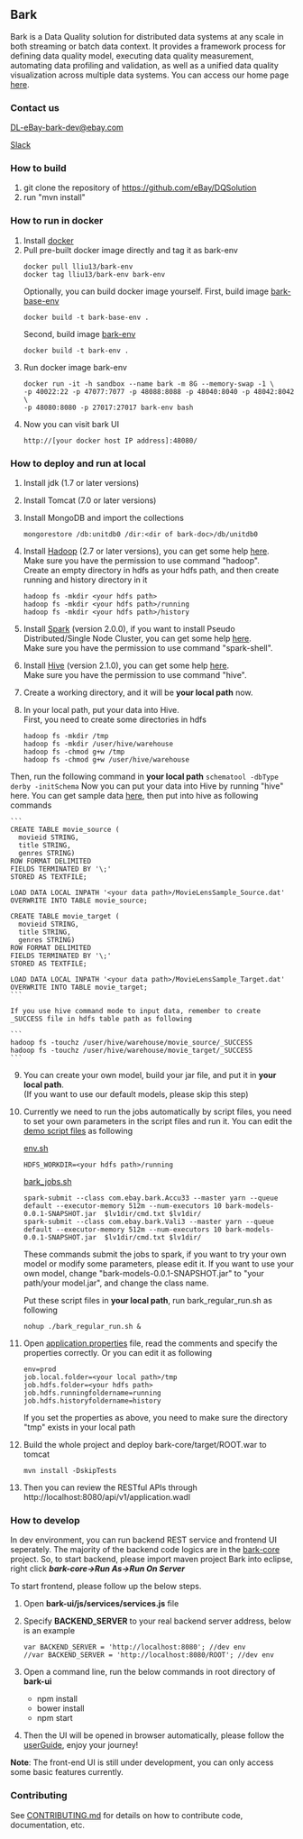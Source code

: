 ## Bark

Bark is a Data Quality solution for distributed data systems at any scale in both streaming or batch data context. It provides a framework process for defining data quality model, executing data quality measurement, automating data profiling and validation, as well as a unified data quality visualization across multiple data systems. You can access our home page [here](https://ebay.github.io/DQSolution/).


### Contact us
[DL-eBay-bark-dev@ebay.com](mailto://DL-eBay-bark-dev@ebay.com)

[Slack](https://ebay-eng.slack.com/messages/ebaysf-bark/)



### How to build
1. git clone the repository of https://github.com/eBay/DQSolution
2. run "mvn install"

### How to run in docker
1. Install [docker](https://www.docker.com)
2. Pull pre-built docker image directly and tag it as bark-env
    ```
    docker pull lliu13/bark-env
    docker tag lliu13/bark-env bark-env
    ```
    Optionally, you can build docker image yourself.
    First, build image [bark-base-env](https://github.com/eBay/DQSolution/docker/bark-base)
    ```
    docker build -t bark-base-env .
    ```
    Second, build image [bark-env](https://github.com/eBay/DQSolution/docker/bark)
    ```
    docker build -t bark-env .
    ```
3. Run docker image bark-env
    ```
    docker run -it -h sandbox --name bark -m 8G --memory-swap -1 \
    -p 40022:22 -p 47077:7077 -p 48088:8088 -p 48040:8040 -p 48042:8042 \
    -p 48080:8080 -p 27017:27017 bark-env bash
    ```
4. Now you can visit bark UI
    ```
    http://[your docker host IP address]:48080/
    ```

### How to deploy and run at local
1. Install jdk (1.7 or later versions)
2. Install Tomcat (7.0 or later versions)
3. Install MongoDB and import the collections
	```
	mongorestore /db:unitdb0 /dir:<dir of bark-doc>/db/unitdb0
	```

4. Install [Hadoop](http://mirror.stjschools.org/public/apache/hadoop/common/hadoop-2.7.2/hadoop-2.7.2.tar.gz) (2.7 or later versions), you can get some help [here](https://hadoop.apache.org/docs/r2.7.2/hadoop-project-dist/hadoop-common/SingleCluster.html).  
Make sure you have the permission to use command "hadoop".   
Create an empty directory in hdfs as your hdfs path, and then create running and history directory in it
    ```
    hadoop fs -mkdir <your hdfs path>
    hadoop fs -mkdir <your hdfs path>/running
    hadoop fs -mkdir <your hdfs path>/history
    ```
5. Install [Spark](http://www.webhostingjams.com/mirror/apache/spark/spark-2.0.0/spark-2.0.0-bin-hadoop2.7.tgz) (version 2.0.0), if you want to install Pseudo Distributed/Single Node Cluster, you can get some help [here](http://why-not-learn-something.blogspot.com/2015/06/spark-installation-pseudo.html).  
Make sure you have the permission to use command "spark-shell".
6. Install [Hive](http://mirrors.koehn.com/apache/hive/hive-2.1.0/apache-hive-2.1.0-bin.tar.gz) (version 2.1.0), you can get some help [here](https://cwiki.apache.org/confluence/display/Hive/GettingStarted#GettingStarted-RunningHive).  
Make sure you have the permission to use command "hive".
7. Create a working directory, and it will be **your local path** now.
8. In your local path, put your data into Hive.  
First, you need to create some directories in hdfs
    ```
    hadoop fs -mkdir /tmp
    hadoop fs -mkdir /user/hive/warehouse
    hadoop fs -chmod g+w /tmp
    hadoop fs -chmod g+w /user/hive/warehouse
    ```
Then, run the following command in **your local path**
    ```
    schematool -dbType derby -initSchema
    ```
Now you can put your data into Hive by running "hive" here. You can get sample data [here](https://github.com/eBay/DQSolution/tree/master/bark-doc/hive), then put into hive as following commands

    ```
    CREATE TABLE movie_source (
      movieid STRING,
      title STRING,
      genres STRING)
    ROW FORMAT DELIMITED
    FIELDS TERMINATED BY '\;'
    STORED AS TEXTFILE;

    LOAD DATA LOCAL INPATH '<your data path>/MovieLensSample_Source.dat' OVERWRITE INTO TABLE movie_source;

    CREATE TABLE movie_target (
      movieid STRING,
      title STRING,
      genres STRING)
    ROW FORMAT DELIMITED
    FIELDS TERMINATED BY '\;'
    STORED AS TEXTFILE;

    LOAD DATA LOCAL INPATH '<your data path>/MovieLensSample_Target.dat' OVERWRITE INTO TABLE movie_target;
    ```
    
    If you use hive command mode to input data, remember to create _SUCCESS file in hdfs table path as following
    
    ```
    hadoop fs -touchz /user/hive/warehouse/movie_source/_SUCCESS
    hadoop fs -touchz /user/hive/warehouse/movie_target/_SUCCESS
    ```
9. You can create your own model, build your jar file, and put it in **your local path**.  
(If you want to use our default models, please skip this step)
10. Currently we need to run the jobs automatically by script files, you need to set your own parameters in the script files and run it. You can edit the [demo script files](https://github.com/eBay/DQSolution/tree/master/bark-doc/hive/script/) as following

    [env.sh](https://github.com/eBay/DQSolution/tree/master/bark-doc/hive/script/env.sh)
    ```
    HDFS_WORKDIR=<your hdfs path>/running
    ```

    [bark_jobs.sh](https://github.com/eBay/DQSolution/tree/master/bark-doc/hive/script/bark_jobs.sh)
    ```
    spark-submit --class com.ebay.bark.Accu33 --master yarn --queue default --executor-memory 512m --num-executors 10 bark-models-0.0.1-SNAPSHOT.jar  $lv1dir/cmd.txt $lv1dir/
    spark-submit --class com.ebay.bark.Vali3 --master yarn --queue default --executor-memory 512m --num-executors 10 bark-models-0.0.1-SNAPSHOT.jar  $lv1dir/cmd.txt $lv1dir/
    ```

    These commands submit the jobs to spark, if you want to try your own model or modify some parameters, please edit it. 
    If you want to use your own model, change "bark-models-0.0.1-SNAPSHOT.jar" to "your path/your model.jar", and change the class name.  
    
    Put these script files in **your local path**, run bark_regular_run.sh as following
    ```
    nohup ./bark_regular_run.sh &
    ```

11. Open [application.properties](https://github.com/eBay/DQSolution/tree/master/bark-core/src/main/resources/application.properties) file, read the comments and specify the properties correctly. Or you can edit it as following
    ```
    env=prod
    job.local.folder=<your local path>/tmp
    job.hdfs.folder=<your hdfs path>
    job.hdfs.runningfoldername=running
    job.hdfs.historyfoldername=history
    ```
    If you set the properties as above, you need to make sure the directory "tmp" exists in your local path
12. Build the whole project and deploy bark-core/target/ROOT.war to tomcat
    ```
    mvn install -DskipTests
    ```
13. Then you can review the RESTful APIs through http://localhost:8080/api/v1/application.wadl

### How to develop
In dev environment, you can run backend REST service and frontend UI seperately. The majority of the backend code logics are in the [bark-core](https://github.com/eBay/DQSolution/tree/master/bark-core) project. So, to start backend, please import maven project Bark into eclipse, right click ***bark-core->Run As->Run On Server***

To start frontend, please follow up the below steps.

1. Open **bark-ui/js/services/services.js** file

2. Specify **BACKEND_SERVER** to your real backend server address, below is an example

    ```
    var BACKEND_SERVER = 'http://localhost:8080'; //dev env
    //var BACKEND_SERVER = 'http://localhost:8080/ROOT'; //dev env
    ```

3. Open a command line, run the below commands in root directory of **bark-ui**

   - npm install
   - bower install
   - npm start

4. Then the UI will be opened in browser automatically, please follow the [userGuide](https://github.com/eBay/DQSolution/tree/master/bark-doc/userguide.md), enjoy your journey!

**Note**: The front-end UI is still under development, you can only access some basic features currently.


### Contributing

See [CONTRIBUTING.md](CONTRIBUTING.md) for details on how to contribute code, documentation, etc.
